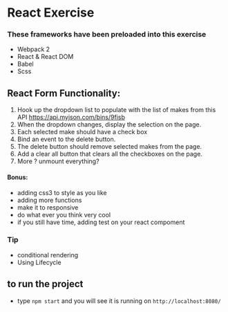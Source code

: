 # React Exercise

### These frameworks have been preloaded into this exercise
- Webpack 2
- React & React DOM
- Babel
- Scss

## React Form Functionality:

1. Hook up the dropdown list to populate with the list of makes from this API https://api.myjson.com/bins/9fisb
2. When the dropdown changes, display the selection on the page. 
3. Each selected make should have a check box
4. Bind an event to the delete button.
5. The delete button should remove selected makes from the page.
6. Add a clear all button that clears all the checkboxes on the page.
7. More ? unmount everything?


#### Bonus:
- adding css3 to style as you like
- adding more functions 
- make it to responsive
- do what ever you think very cool
- if you still have time, adding test on your react compoment
### Tip
- conditional rendering
- Using Lifecycle


## to run the project
- type `npm start` and you will see it is running on `http://localhost:8080/`
